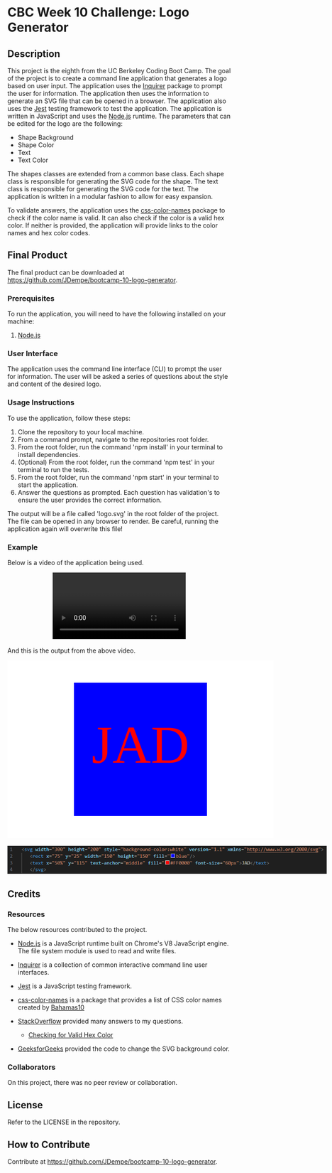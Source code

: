 # CBC Week 10 Challenge: Logo Generator
## Description

This project is the eighth from the UC Berkeley Coding Boot Camp.  The goal of the project is to create a command line application that generates a logo based on user input.  The application uses the [Inquirer](https://www.npmjs.com/package/inquirer) package to prompt the user for information.  The application then uses the information to generate an SVG file that can be opened in a browser.  The application also uses the [Jest](https://jestjs.io/) testing framework to test the application.  The application is written in JavaScript and uses the [Node.js](https://nodejs.org/en/) runtime.  The parameters that can be edited for the logo are the following:

- Shape Background
- Shape Color
- Text
- Text Color

The shapes classes are extended from a common base class.  Each shape class is responsible for generating the SVG code for the shape.  The text class is responsible for generating the SVG code for the text.  The application is written in a modular fashion to allow for easy expansion.

To validate answers, the application uses the [css-color-names](https://www.npmjs.com/package/css-color-names) package to check if the color name is valid.  It can also check if the color is a valid hex color.  If neither is provided, the application will provide links to the color names and hex color codes.

## Final Product

The final product can be downloaded at https://github.com/JDempe/bootcamp-10-logo-generator.

### Prerequisites

To run the application, you will need to have the following installed on your machine:
1. [Node.js](https://nodejs.org/en/)

### User Interface

The application uses the command line interface (CLI) to prompt the user for information.  The user will be asked a series of questions about the style and content of the desired logo.

### Usage Instructions

To use the application, follow these steps:

1. Clone the repository to your local machine.
2. From a command prompt, navigate to the repositories root folder.
3. From the root folder, run the command 'npm install' in your terminal to install dependencies.
4. (Optional) From the root folder, run the command 'npm test' in your terminal to run the tests.
5. From the root folder, run the command 'npm start' in your terminal to start the application.
6. Answer the questions as prompted.  Each question has validation's to ensure the user provides the correct information.

The output will be a file called 'logo.svg' in the root folder of the project.  The file can be opened in any browser to render.  Be careful, running the application again will overwrite this file!

### Example

Below is a video of the application being used.

<p align="center"><video src="https://user-images.githubusercontent.com/123279032/232628642-56a82a2f-5111-409d-8733-b4e26c4bc1ee.mp4
" controls="controls" style="max-width: 720px;"></video><p>

And this is the output from the above video.

<p align="center"><kbd><img src="./examples/example-logo.svg" alt="Generated Logo" style="max-width: 720px;"/> </kbd></p>

<p align="center"><kbd><img src="./examples/example-logo-code.png" alt="Generated Logo XML code" style="max-width: 720px;"/> </kbd></p>

## Credits

### Resources

The below resources contributed to the project.

- [Node.js](https://nodejs.org/en/) is a JavaScript runtime built on Chrome's V8 JavaScript engine.  The file system module is used to read and write files.

- [Inquirer](https://www.npmjs.com/package/inquirer) is a collection of common interactive command line user interfaces.

- [Jest](https://jestjs.io/) is a JavaScript testing framework.

- [css-color-names](https://www.npmjs.com/package/css-color-names) is a package that provides a list of CSS color names created by [Bahamas10](https://github.com/bahamas10/css-color-names)
  
- [StackOverflow](https://stackoverflow.com/) provided many answers to my questions.
  - [Checking for Valid Hex Color](https://stackoverflow.com/questions/8027423/how-to-check-if-a-string-is-a-valid-hex-color-representation)

- [GeeksforGeeks](https://www.geeksforgeeks.org/how-to-set-the-svg-background-color/) provided the code to change the SVG background color.

### Collaborators

On this project, there was no peer review or collaboration.

## License

Refer to the LICENSE in the repository.

## How to Contribute

Contribute at https://github.com/JDempe/bootcamp-10-logo-generator.

